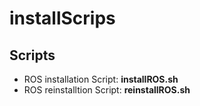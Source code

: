 # installScrips
## Scripts
* ROS installation Script: <b>installROS.sh</b>
* ROS reinstalltion Script: <b>reinstallROS.sh</b>
